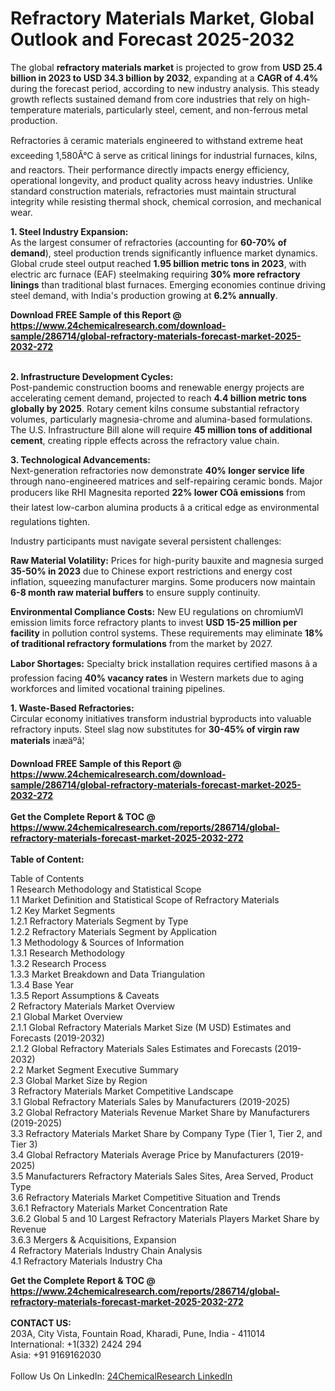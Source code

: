 <h1>Refractory Materials Market, Global Outlook and Forecast 2025-2032</h1><p>The global <strong>refractory materials market</strong> is projected to grow from <strong>USD 25.4 billion in 2023 to USD 34.3 billion by 2032</strong>, expanding at a <strong>CAGR of 4.4%</strong> during the forecast period, according to new industry analysis. This steady growth reflects sustained demand from core industries that rely on high-temperature materials, particularly steel, cement, and non-ferrous metal production.</p><p>Refractories â ceramic materials engineered to withstand extreme heat exceeding 1,580Â°C â serve as critical linings for industrial furnaces, kilns, and reactors. Their performance directly impacts energy efficiency, operational longevity, and product quality across heavy industries. Unlike standard construction materials, refractories must maintain structural integrity while resisting thermal shock, chemical corrosion, and mechanical wear.</p><p><strong>1. Steel Industry Expansion:</strong><br>
As the largest consumer of refractories (accounting for <strong>60-70% of demand</strong>), steel production trends significantly influence market dynamics. Global crude steel output reached <strong>1.95 billion metric tons in 2023</strong>, with electric arc furnace (EAF) steelmaking requiring <strong>30% more refractory linings</strong> than traditional blast furnaces. Emerging economies continue driving steel demand, with India's production growing at <strong>6.2% annually</strong>.</p><div><b>Download FREE Sample of this Report @ 
            <a href="https://www.24chemicalresearch.com/download-sample/286714/global-refractory-materials-forecast-market-2025-2032-272">
            https://www.24chemicalresearch.com/download-sample/286714/global-refractory-materials-forecast-market-2025-2032-272</a></b></div><br><p><strong>2. Infrastructure Development Cycles:</strong><br>
Post-pandemic construction booms and renewable energy projects are accelerating cement demand, projected to reach <strong>4.4 billion metric tons globally by 2025</strong>. Rotary cement kilns consume substantial refractory volumes, particularly magnesia-chrome and alumina-based formulations. The U.S. Infrastructure Bill alone will require <strong>45 million tons of additional cement</strong>, creating ripple effects across the refractory value chain.</p><p><strong>3. Technological Advancements:</strong><br>
Next-generation refractories now demonstrate <strong>40% longer service life</strong> through nano-engineered matrices and self-repairing ceramic bonds. Major producers like RHI Magnesita reported <strong>22% lower COâ emissions</strong> from their latest low-carbon alumina products â a critical edge as environmental regulations tighten.</p><p>Industry participants must navigate several persistent challenges:</p><p><strong>Raw Material Volatility:</strong> Prices for high-purity bauxite and magnesia surged <strong>35-50% in 2023</strong> due to Chinese export restrictions and energy cost inflation, squeezing manufacturer margins. Some producers now maintain <strong>6-8 month raw material buffers</strong> to ensure supply continuity.</p><p><strong>Environmental Compliance Costs:</strong> New EU regulations on chromiumVI emission limits force refractory plants to invest <strong>USD 15-25 million per facility</strong> in pollution control systems. These requirements may eliminate <strong>18% of traditional refractory formulations</strong> from the market by 2027.</p><p><strong>Labor Shortages:</strong> Specialty brick installation requires certified masons â a profession facing <strong>40% vacancy rates</strong> in Western markets due to aging workforces and limited vocational training pipelines.</p><p><strong>1. Waste-Based Refractories:</strong><br>
Circular economy initiatives transform industrial byproducts into valuable refractory inputs. Steel slag now substitutes for <strong>30-45% of virgin raw materials</strong> inæäºâ¦</p><div><b>Download FREE Sample of this Report @ 
            <a href="https://www.24chemicalresearch.com/download-sample/286714/global-refractory-materials-forecast-market-2025-2032-272">
            https://www.24chemicalresearch.com/download-sample/286714/global-refractory-materials-forecast-market-2025-2032-272</a></b></div><br><div><b>Get the Complete Report & TOC @ 
            <a href="https://www.24chemicalresearch.com/reports/286714/global-refractory-materials-forecast-market-2025-2032-272">
            https://www.24chemicalresearch.com/reports/286714/global-refractory-materials-forecast-market-2025-2032-272</a></b></div><br>
            <b>Table of Content:</b><p>Table of Contents<br />
1 Research Methodology and Statistical Scope<br />
1.1 Market Definition and Statistical Scope of Refractory Materials<br />
1.2 Key Market Segments<br />
1.2.1 Refractory Materials Segment by Type<br />
1.2.2 Refractory Materials Segment by Application<br />
1.3 Methodology & Sources of Information<br />
1.3.1 Research Methodology<br />
1.3.2 Research Process<br />
1.3.3 Market Breakdown and Data Triangulation<br />
1.3.4 Base Year<br />
1.3.5 Report Assumptions & Caveats<br />
2 Refractory Materials Market Overview<br />
2.1 Global Market Overview<br />
2.1.1 Global Refractory Materials Market Size (M USD) Estimates and Forecasts (2019-2032)<br />
2.1.2 Global Refractory Materials Sales Estimates and Forecasts (2019-2032)<br />
2.2 Market Segment Executive Summary<br />
2.3 Global Market Size by Region<br />
3 Refractory Materials Market Competitive Landscape<br />
3.1 Global Refractory Materials Sales by Manufacturers (2019-2025)<br />
3.2 Global Refractory Materials Revenue Market Share by Manufacturers (2019-2025)<br />
3.3 Refractory Materials Market Share by Company Type (Tier 1, Tier 2, and Tier 3)<br />
3.4 Global Refractory Materials Average Price by Manufacturers (2019-2025)<br />
3.5 Manufacturers Refractory Materials Sales Sites, Area Served, Product Type<br />
3.6 Refractory Materials Market Competitive Situation and Trends<br />
3.6.1 Refractory Materials Market Concentration Rate<br />
3.6.2 Global 5 and 10 Largest Refractory Materials Players Market Share by Revenue<br />
3.6.3 Mergers & Acquisitions, Expansion<br />
4 Refractory Materials Industry Chain Analysis<br />
4.1 Refractory Materials Industry Cha</p><div><b>Get the Complete Report & TOC @ 
            <a href="https://www.24chemicalresearch.com/reports/286714/global-refractory-materials-forecast-market-2025-2032-272">
            https://www.24chemicalresearch.com/reports/286714/global-refractory-materials-forecast-market-2025-2032-272</a></b></div><br><b>CONTACT US:</b><br>
            203A, City Vista, Fountain Road, Kharadi, Pune, India - 411014<br>
            International: +1(332) 2424 294<br>
            Asia: +91 9169162030 <br><br>
            Follow Us On LinkedIn: <a href="https://www.linkedin.com/company/24chemicalresearch/">24ChemicalResearch LinkedIn</a>